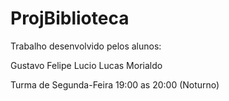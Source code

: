 # ProjBiblioteca

Trabalho desenvolvido pelos alunos:

Gustavo Felipe Lucio
Lucas Morialdo

Turma de Segunda-Feira 19:00 as 20:00 (Noturno)

